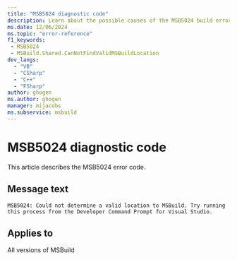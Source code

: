 ```yaml
---
title: "MSB5024 diagnostic code"
description: Learn about the possible causes of the MSB5024 build error, and get troubleshooting tips.
ms.date: 12/06/2024
ms.topic: "error-reference"
f1_keywords:
 - MSB5024
 - MSBuild.Shared.CanNotFindValidMSBuildLocation
dev_langs:
  - "VB"
  - "CSharp"
  - "C++"
  - "FSharp"
author: ghogen
ms.author: ghogen
manager: mijacobs
ms.subservice: msbuild
---
```


# MSB5024 diagnostic code

<!-- :::ErrorDefinitionDescription::: -->
<!-- :::editable-content name="introDescription"::: -->
This article describes the MSB5024 error code.
<!-- :::editable-content-end::: -->

## Message text

`MSB5024: Could not determine a valid location to MSBuild. Try running this process from the Developer Command Prompt for Visual Studio.`

<!-- :::editable-content name="postOutputDescription"::: -->
<!--
{StrBegin="MSB5024: "}
-->
<!-- :::editable-content-end::: -->
<!-- :::ErrorDefinitionDescription-end::: -->

## Applies to

All versions of MSBuild
